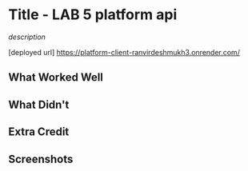 # Title - LAB 5 platform api

*description*

[deployed url] https://platform-client-ranvirdeshmukh3.onrender.com/

## What Worked Well

## What Didn't

## Extra Credit

## Screenshots
